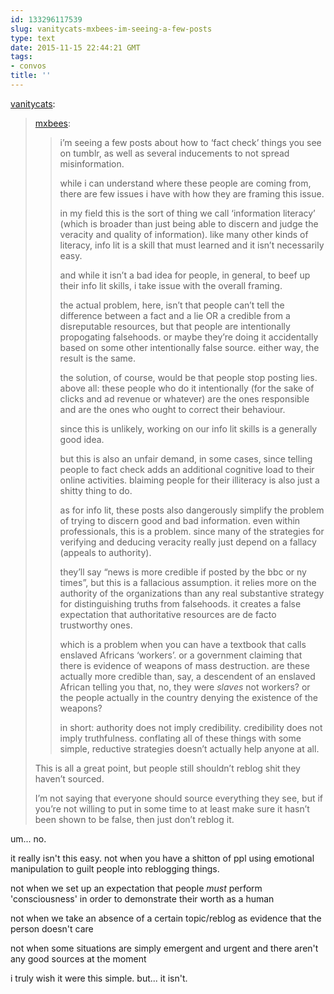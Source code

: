 ```yaml
---
id: 133296117539
slug: vanitycats-mxbees-im-seeing-a-few-posts
type: text
date: 2015-11-15 22:44:21 GMT
tags:
- convos
title: ''
---
```

<p><a class="tumblr_blog" href="http://vanitycats.tumblr.com/post/133290968627">vanitycats</a>:</p>
<blockquote>
<p><a class="tumblr_blog" href="http://mxbees.tumblr.com/post/133280892668">mxbees</a>:</p>
<blockquote>
<p>i’m seeing a few posts about how to ‘fact check’ things you see on tumblr, as well as several inducements to not spread misinformation.</p>

<p>while i can understand where these people are coming from, there are few issues i have with how they are framing this issue.</p>

<p>in my field this is the sort of thing we call ‘information literacy’ (which is broader than just being able to discern and judge the veracity and quality of information). like many other kinds of literacy, info lit is a skill that must learned and it isn’t necessarily easy.</p>

<p>and while it isn’t a bad idea for people, in general, to beef up their info lit skills, i take issue with the overall framing.</p>

<p>the actual problem, here, isn’t that people can’t tell the difference between a fact and a lie OR a credible from a disreputable resources, but that people are intentionally propogating falsehoods. or maybe they’re doing it accidentally based on some other intentionally false source. either way, the result is the same.</p>

<p>the solution, of course, would be that people stop posting lies. above all: these people who do it intentionally (for the sake of clicks and ad revenue or whatever) are the ones responsible and are the ones who ought to correct their behaviour.</p>

<p>since this is unlikely, working on our info lit skills is a generally good idea.</p>

<p>but this is also an unfair demand, in some cases, since telling people to fact check adds an additional cognitive load to their online activities. blaiming people for their illiteracy is also just a shitty thing to do.</p>

<p>as for info lit, these posts also dangerously simplify the problem of trying to discern good and bad information. even within professionals, this is a problem. since many of the strategies for verifying and deducing veracity really just depend on a fallacy (appeals to authority).</p>

<p>they’ll say “news is more credible if posted by the bbc or ny times”, but this is a fallacious assumption. it relies more on the authority of the organizations than any real substantive strategy for distinguishing truths from falsehoods. it creates a false expectation that authoritative resources are de facto trustworthy ones.</p>

<p>which is a problem when you can have a textbook that calls enslaved Africans ‘workers’. or a government claiming that there is evidence of weapons of mass destruction. are these actually more credible than, say, a descendent of an enslaved African telling you that, no, they were <em>slaves</em> not workers? or the people actually in the country denying the existence of the weapons?</p>

<p>in short: authority does not imply credibility. credibility does not imply truthfulness. conflating all of these things with some simple, reductive strategies doesn’t actually help anyone at all.</p>
</blockquote>
<p>This is all a great point, but people still shouldn’t reblog shit they haven’t sourced.</p>
<p>I’m not saying that everyone should source everything they see, but if you’re not willing to put in some time to at least make sure it hasn’t been shown to be false, then just don’t reblog it. </p>
</blockquote>

um... no.

it really isn't this easy. not when you have a shitton of ppl using emotional manipulation to guilt people into reblogging things.

not when we set up an expectation that people *must* perform 'consciousness' in order to demonstrate their worth as a human

not when we take an absence of a certain topic/reblog as evidence that the person doesn't care

not when some situations are simply emergent and urgent and there aren't any good sources at the moment

i truly wish it were this simple. but... it isn't.